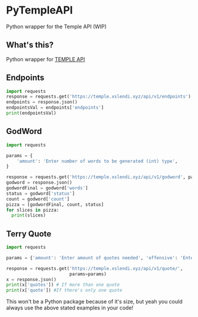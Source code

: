# PyTempleAPI
Python wrapper for the Temple API
(WIP)

## What's this?
Python wrapper for [TEMPLE API](https://temple.xslendi.xyz/docs)


## Endpoints

```py
import requests
response = requests.get('https://temple.xslendi.xyz/api/v1/endpoints')
endpoints = response.json()
endpointsVal = endpoints['endpoints']
print(endpointsVal)
```

## GodWord

```py
import requests

params = {
    'amount': 'Enter number of words to be generated (int) type',
}

response = requests.get('https://temple.xslendi.xyz/api/v1/godword', params=params)
godword = response.json()
godwordFinal = godword['words']
status = godword['status']
count = godword['count']
pizza = [godwordFinal, count, status]
for slices in pizza:
  print(slices)
```

## Terry Quote
```py
import requests

params = {'amount': 'Enter amount of quotes needed', 'offensive': 'Enter `1` if you want offensive quotes, `0` if not'}

response = requests.get('https://temple.xslendi.xyz/api/v1/quote/',
                        params=params)
x = response.json()
print(x['quotes']) # If more than one quote
print(x['quote']) #If there's only one quote
```

This won't be a Python package because of it's size, but yeah you could always use the above stated examples in your code!
